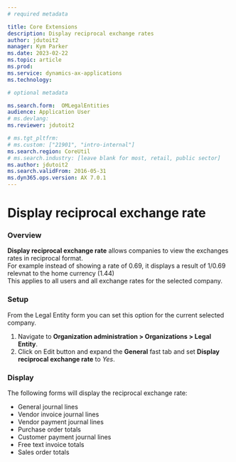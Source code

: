 ```yaml
---
# required metadata

title: Core Extensions
description: Display reciprocal exchange rates
author: jdutoit2
manager: Kym Parker
ms.date: 2023-02-22
ms.topic: article
ms.prod: 
ms.service: dynamics-ax-applications
ms.technology: 

# optional metadata

ms.search.form:  OMLegalEntities
audience: Application User
# ms.devlang: 
ms.reviewer: jdutoit2

# ms.tgt_pltfrm: 
# ms.custom: ["21901", "intro-internal"]
ms.search.region: CoreUtil
# ms.search.industry: [leave blank for most, retail, public sector]
ms.author: jdutoit2
ms.search.validFrom: 2016-05-31
ms.dyn365.ops.version: AX 7.0.1
---
```


# Display reciprocal exchange rate

### Overview
**Display reciprocal exchange rate** allows companies to view the exchanges rates in reciprocal format. <br>
For example instead of showing a rate of 0.69, it displays a result of 1/0.69 relevnat to the home currency (1.44) <br>
This applies to all users and all exchange rates for the selected company.

 
### Setup
From the Legal Entity form you can set this option for the current selected company.

1. Navigate to **Organization administration > Organizations > Legal Entity**. 
2. Click on Edit button and expand the **General** fast tab and set **Display reciprocal exchange rate** to _Yes_. 

### Display
The following forms will display the reciprocal exchange rate:
- General journal lines
- Vendor invoice journal lines
- Vendor payment journal lines
- Purchase order totals
- Customer payment journal lines
- Free text invoice totals
- Sales order totals

